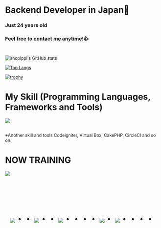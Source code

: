 # Backend Developer in Japan👋
### Just 24 years old 
### Feel free to contact me anytime!👍
#
![shopippi's GitHub stats](https://github-readme-stats.vercel.app/api?username=shopippi&show_icons=true&theme=vue-dark)

[![Top Langs](https://github-readme-stats.vercel.app/api/top-langs/?username=shopippi&layout=compact&theme=vue-dark)](https://github.com/shopippi/github-readme-stats)

[![trophy](https://github-profile-trophy.vercel.app/?username=shopippi&theme=discord)](https://github.com/shopippi/github-profile-trophy)


# My Skill (Programming Languages, Frameworks and Tools)

<img src="https://skillicons.dev/icons?i=html,css,js,firebase,ae,au,ps,ai,sqlite,mysql,c,cpp,python,java,emacs,github,vscode,discord,php,jquery,aws,vite" /> <br /><br />

  ※Another skill and tools
  Codeigniter, Virtual Box, CakePHP, CircleCI and so on.
  
# NOW TRAINING

<img src="https://skillicons.dev/icons?i=docker,blender" /> <br /><br />


<!-- --------------------------------- :) ---------------------------------- -->

<br><br><br>

<div align="center">
    <h1>
        <img src="https://user-images.githubusercontent.com/44926913/175852850-3fb6c715-1856-41ff-8c1f-94ce3b03b458.gif">・・
        <img src="https://user-images.githubusercontent.com/44926913/175853109-f8850656-6704-4a8a-bee6-9aca154d929b.gif">・・
        <img src="https://user-images.githubusercontent.com/44926913/175853154-5449d974-975e-44a6-ab84-a86031265e40.gif">・・・・
        <img src="https://user-images.githubusercontent.com/44926913/175853109-f8850656-6704-4a8a-bee6-9aca154d929b.gif">・
        <img src="https://user-images.githubusercontent.com/44926913/175853154-5449d974-975e-44a6-ab84-a86031265e40.gif">・・・・
    </h1>
  </div>
<br><br><br>
